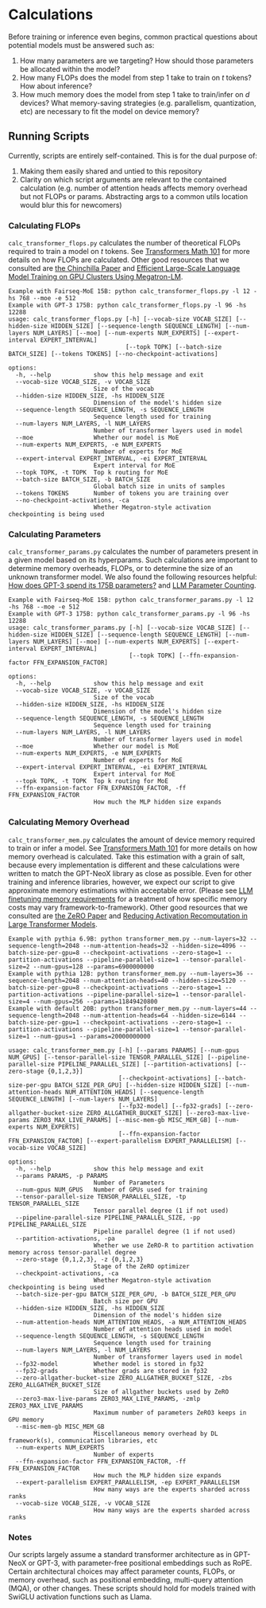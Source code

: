 # Calculations

Before training or inference even begins, common practical questions about potential models must be answered such as:
1. How many parameters are we targeting? How should those parameters be allocated within the model?
2. How many FLOPs does the model from step 1 take to train on *t* tokens? How about inference?
3. How much memory does the model from step 1 take to train/infer on *d* devices? What memory-saving strategies (e.g. parallelism, quantization, etc) are necessary to fit the model on device memory?


## Running Scripts

Currently, scripts are entirely self-contained. This is for the dual purpose of:
1. Making them easily shared and untied to this repository
2. Clarity on which script arguments are relevant to the contained calculation (e.g. number of attention heads affects memory overhead but not FLOPs or params. Abstracting args to a common utils location would blur this for newcomers)


### Calculating FLOPs

`calc_transformer_flops.py` calculates the number of theoretical FLOPs required to train a model on *t* tokens. See [Transformers Math 101](https://blog.eleuther.ai/transformer-math/) for more details on how FLOPs are calculated. Other good resources that we consulted are [the Chinchilla Paper](https://arxiv.org/abs/2203.15556) and [Efficient Large-Scale Language Model Training on GPU Clusters Using Megatron-LM](https://people.eecs.berkeley.edu/~matei/papers/2021/sc_megatron_lm.pdf).

```
Example with Fairseq-MoE 15B: python calc_transformer_flops.py -l 12 -hs 768 --moe -e 512
Example with GPT-3 175B: python calc_transformer_flops.py -l 96 -hs 12288
usage: calc_transformer_flops.py [-h] [--vocab-size VOCAB_SIZE] [--hidden-size HIDDEN_SIZE] [--sequence-length SEQUENCE_LENGTH] [--num-layers NUM_LAYERS] [--moe] [--num-experts NUM_EXPERTS] [--expert-interval EXPERT_INTERVAL]
                                 [--topk TOPK] [--batch-size BATCH_SIZE] [--tokens TOKENS] [--no-checkpoint-activations]

options:
  -h, --help            show this help message and exit
  --vocab-size VOCAB_SIZE, -v VOCAB_SIZE
                        Size of the vocab
  --hidden-size HIDDEN_SIZE, -hs HIDDEN_SIZE
                        Dimension of the model's hidden size
  --sequence-length SEQUENCE_LENGTH, -s SEQUENCE_LENGTH
                        Sequence length used for training
  --num-layers NUM_LAYERS, -l NUM_LAYERS
                        Number of transformer layers used in model
  --moe                 Whether our model is MoE
  --num-experts NUM_EXPERTS, -e NUM_EXPERTS
                        Number of experts for MoE
  --expert-interval EXPERT_INTERVAL, -ei EXPERT_INTERVAL
                        Expert interval for MoE
  --topk TOPK, -t TOPK  Top k routing for MoE
  --batch-size BATCH_SIZE, -b BATCH_SIZE
                        Global batch size in units of samples
  --tokens TOKENS       Number of tokens you are training over
  --no-checkpoint-activations, -ca
                        Whether Megatron-style activation checkpointing is being used
```


### Calculating Parameters

`calc_transformer_params.py` calculates the number of parameters present in a given model based on its hyperparams. Such calculations are important to determine memory overheads, FLOPs, or to determine the size of an unknown transformer model. We also found the following resources helpful: [How does GPT-3 spend its 175B parameters?](https://www.lesswrong.com/posts/3duR8CrvcHywrnhLo/how-does-gpt-3-spend-its-175b-parameters) and [LLM Parameter Counting](https://kipp.ly/transformer-param-count/).

```
Example with Fairseq-MoE 15B: python calc_transformer_params.py -l 12 -hs 768 --moe -e 512
Example with GPT-3 175B: python calc_transformer_params.py -l 96 -hs 12288
usage: calc_transformer_params.py [-h] [--vocab-size VOCAB_SIZE] [--hidden-size HIDDEN_SIZE] [--sequence-length SEQUENCE_LENGTH] [--num-layers NUM_LAYERS] [--moe] [--num-experts NUM_EXPERTS] [--expert-interval EXPERT_INTERVAL]
                                  [--topk TOPK] [--ffn-expansion-factor FFN_EXPANSION_FACTOR]

options:
  -h, --help            show this help message and exit
  --vocab-size VOCAB_SIZE, -v VOCAB_SIZE
                        Size of the vocab
  --hidden-size HIDDEN_SIZE, -hs HIDDEN_SIZE
                        Dimension of the model's hidden size
  --sequence-length SEQUENCE_LENGTH, -s SEQUENCE_LENGTH
                        Sequence length used for training
  --num-layers NUM_LAYERS, -l NUM_LAYERS
                        Number of transformer layers used in model
  --moe                 Whether our model is MoE
  --num-experts NUM_EXPERTS, -e NUM_EXPERTS
                        Number of experts for MoE
  --expert-interval EXPERT_INTERVAL, -ei EXPERT_INTERVAL
                        Expert interval for MoE
  --topk TOPK, -t TOPK  Top k routing for MoE
  --ffn-expansion-factor FFN_EXPANSION_FACTOR, -ff FFN_EXPANSION_FACTOR
                        How much the MLP hidden size expands
```


### Calculating Memory Overhead

`calc_transformer_mem.py` calculates the amount of device memory required to train or infer a model. See [Transformers Math 101](https://blog.eleuther.ai/transformer-math/) for more details on how memory overhead is calculated. Take this estimation with a grain of salt, because every implementation is different and these calculations were written to match the GPT-NeoX library as close as possible. Even for other training and inference libraries, however, we expect our script to give approximate memory estimations within acceptable error. (Please see [LLM finetuning memory requirements](https://blog.scottlogic.com/2023/11/24/llm-mem.html) for a treatment of how specific memory costs may vary framework-to-framework). Other good resources that we consulted are [the ZeRO Paper](https://arxiv.org/abs/1910.02054) and [Reducing Activation Recomputation in Large Transformer Models](https://arxiv.org/pdf/2205.05198.pdf).

```
Example with pythia 6.9B: python transformer_mem.py --num-layers=32 --sequence-length=2048 --num-attention-heads=32 --hidden-size=4096 --batch-size-per-gpu=8 --checkpoint-activations --zero-stage=1 --partition-activations --pipeline-parallel-size=1 --tensor-parallel-size=2 --num-gpus=128 --params=6900000000
Example with pythia 12B: python transformer_mem.py --num-layers=36 --sequence-length=2048 --num-attention-heads=40 --hidden-size=5120 --batch-size-per-gpu=8 --checkpoint-activations --zero-stage=1 --partition-activations --pipeline-parallel-size=1 --tensor-parallel-size=4 --num-gpus=256 --params=11849420800
Example with default 20B: python transformer_mem.py --num-layers=44 --sequence-length=2048 --num-attention-heads=64 --hidden-size=6144 --batch-size-per-gpu=1 --checkpoint-activations --zero-stage=1 --partition-activations --pipeline-parallel-size=1 --tensor-parallel-size=1 --num-gpus=1 --params=20000000000

usage: calc_transformer_mem.py [-h] [--params PARAMS] [--num-gpus NUM_GPUS] [--tensor-parallel-size TENSOR_PARALLEL_SIZE] [--pipeline-parallel-size PIPELINE_PARALLEL_SIZE] [--partition-activations] [--zero-stage {0,1,2,3}]
                               [--checkpoint-activations] [--batch-size-per-gpu BATCH_SIZE_PER_GPU] [--hidden-size HIDDEN_SIZE] [--num-attention-heads NUM_ATTENTION_HEADS] [--sequence-length SEQUENCE_LENGTH] [--num-layers NUM_LAYERS]
                               [--fp32-model] [--fp32-grads] [--zero-allgather-bucket-size ZERO_ALLGATHER_BUCKET_SIZE] [--zero3-max-live-params ZERO3_MAX_LIVE_PARAMS] [--misc-mem-gb MISC_MEM_GB] [--num-experts NUM_EXPERTS]
                               [--ffn-expansion-factor FFN_EXPANSION_FACTOR] [--expert-parallelism EXPERT_PARALLELISM] [--vocab-size VOCAB_SIZE]

options:
  -h, --help            show this help message and exit
  --params PARAMS, -p PARAMS
                        Number of Parameters
  --num-gpus NUM_GPUS   Number of GPUs used for training
  --tensor-parallel-size TENSOR_PARALLEL_SIZE, -tp TENSOR_PARALLEL_SIZE
                        Tensor parallel degree (1 if not used)
  --pipeline-parallel-size PIPELINE_PARALLEL_SIZE, -pp PIPELINE_PARALLEL_SIZE
                        Pipeline parallel degree (1 if not used)
  --partition-activations, -pa
                        Whether we use ZeRO-R to partition activation memory across tensor-parallel degree
  --zero-stage {0,1,2,3}, -z {0,1,2,3}
                        Stage of the ZeRO optimizer
  --checkpoint-activations, -ca
                        Whether Megatron-style activation checkpointing is being used
  --batch-size-per-gpu BATCH_SIZE_PER_GPU, -b BATCH_SIZE_PER_GPU
                        Batch size per GPU
  --hidden-size HIDDEN_SIZE, -hs HIDDEN_SIZE
                        Dimension of the model's hidden size
  --num-attention-heads NUM_ATTENTION_HEADS, -a NUM_ATTENTION_HEADS
                        Number of attention heads used in model
  --sequence-length SEQUENCE_LENGTH, -s SEQUENCE_LENGTH
                        Sequence length used for training
  --num-layers NUM_LAYERS, -l NUM_LAYERS
                        Number of transformer layers used in model
  --fp32-model          Whether model is stored in fp32
  --fp32-grads          Whether grads are stored in fp32
  --zero-allgather-bucket-size ZERO_ALLGATHER_BUCKET_SIZE, -zbs ZERO_ALLGATHER_BUCKET_SIZE
                        Size of allgather buckets used by ZeRO
  --zero3-max-live-params ZERO3_MAX_LIVE_PARAMS, -zmlp ZERO3_MAX_LIVE_PARAMS
                        Maximum number of parameters ZeRO3 keeps in GPU memory
  --misc-mem-gb MISC_MEM_GB
                        Miscellaneous memory overhead by DL framework(s), communication libraries, etc
  --num-experts NUM_EXPERTS
                        Number of experts
  --ffn-expansion-factor FFN_EXPANSION_FACTOR, -ff FFN_EXPANSION_FACTOR
                        How much the MLP hidden size expands
  --expert-parallelism EXPERT_PARALLELISM, -ep EXPERT_PARALLELISM
                        How many ways are the experts sharded across ranks
  --vocab-size VOCAB_SIZE, -v VOCAB_SIZE
                        How many ways are the experts sharded across ranks
```


### Notes

Our scripts largely assume a standard transformer architecture as in GPT-NeoX or GPT-3, with parameter-free positional embeddings such as RoPE. Certain architectural choices may affect parameter counts, FLOPs, or memory overhead, such as positional embedding, multi-query attention (MQA), or other changes. These scripts should hold for models trained with SwiGLU activation functions such as Llama. 
